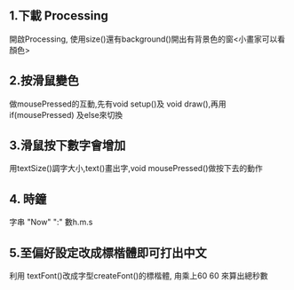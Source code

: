 ## 1.下載 Processing
開啟Processing, 使用size()還有background()開出有背景色的窗<小畫家可以看顏色>
## 2.按滑鼠變色
做mousePressed的互動,先有void setup()及 void draw(),再用if(mousePressed) 及else來切換
## 3.滑鼠按下數字會增加
用textSize()調字大小,text()畫出字,void mousePressed()做按下去的動作
## 4. 時鐘
字串 "Now" ":"   數h.m.s 
## 5.至偏好設定改成標楷體即可打出中文
利用 textFont()改成字型createFont()的標楷體, 甪乘上60 60 來算出總秒數
